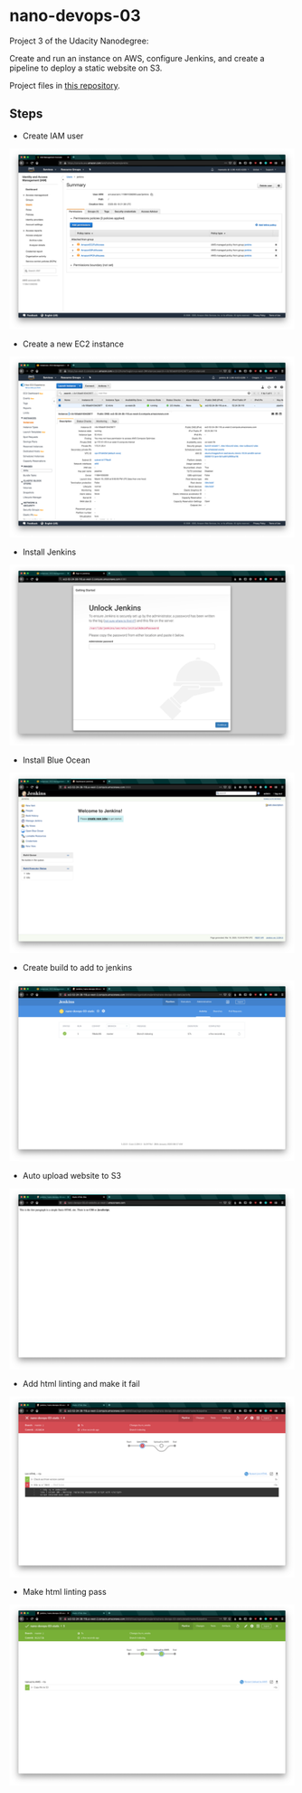 # nano-devops-03

Project 3 of the Udacity Nanodegree:

Create and run an instance on AWS, configure Jenkins, and create a pipeline to deploy a static website on S3.

Project files in [this repository](https://github.com/maweeks/nano-devops-03-static).

## Steps

- Create IAM user

![IAM screenshot](screenshot-01.png)

- Create a new EC2 instance

![EC2 screenshot](screenshot-02.png)

- Install Jenkins

![Access jenkins screenshot](screenshot-03.png)

- Install Blue Ocean

![Access Blue Ocean screenshot](screenshot-04.png)

- Create build to add to jenkins

![Build added to jenkins screenshot](screenshot-05.png)

- Auto upload website to S3

![Access website via browser screenshot](screenshot-06.png)

- Add html linting and make it fail

![HTML linting fail jenkins screenshot](screenshot-07.png)

- Make html linting pass

![HTML linting pass jenkins screenshot](screenshot-08.png)
